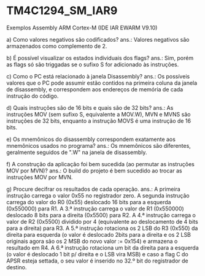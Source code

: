 # TM4C1294_SM_IAR9
Exemplos Assembly ARM Cortex-M (IDE IAR EWARM V9.10)

a) Como valores negativos são codificados?
ans.: Valores negativos são armazenados como complemento de 2.

b) É possível visualizar os estados individuais dos flags?
ans.: Sim, porém as flags só são triggadas se o sufixo S for adicionado às instruções.

c) Como o PC está relacionado à janela Disassembly?
ans.: Os possíveis valores que o PC pode assumir estão contidos na primeira coluna da janela de disassembly, e correspondem aos endereços de memória de cada instrução do código.

d) Quais instruções são de 16 bits e quais são de 32 bits?
ans.: As instruções MOV (sem sufixo S, equivalente a MOV.W), MVN e MVNS são instruções de 32 bits, enquanto a instrução MOVS é uma instrução de 16 bits.

e) Os mnemônicos do disassembly correspondem exatamente aos mnemônicos usados no programa?
ans.: Os mnemônicos são diferentes, geralmente seguidos de ".W" na janela de disassembly.

f) A construção da aplicação foi bem sucedida (ao permutar as instruções MOV por MVN)?
ans.: O build do projeto é bem sucedido ao trocar as instruções MOV por MVN.

g) Procure decifrar os resultados de cada operação.
ans.: A primeira instrução carrega o valor 0x55 no registrador zero. 
      A segunda instrução carrega do valor do R0 (0x55) deslocado 16 bits para a esquerda (0x550000) para R1.
      A 3.ª instrução carrega o valor de R1 (0x550000) deslocado 8 bits para a direita (0x5500) para R2.
      A 4.ª instrução carrega o valor de R2 (0x5500) dividido por 4 (equivalente ao deslocamento de 4 bits para a direita) para R3.
      A 5.ª instrução rotaciona os 2 LSB do R3 (0x550) da direita para esquerda (o valor é deslocado 2bits para a direita e os 2 LSB originais agora são os 2 MSB do novo valor := 0x154) e armazena o resultado em R4.
      A 6.ª instrução rotaciona um bit da direita para a esquerda (o valor é deslocado 1 bit p/ direita e o LSB vira MSB) e caso a flag C do APSR esteja settada, o seu valor é inserido no 32.º bit do registrador de destino.
